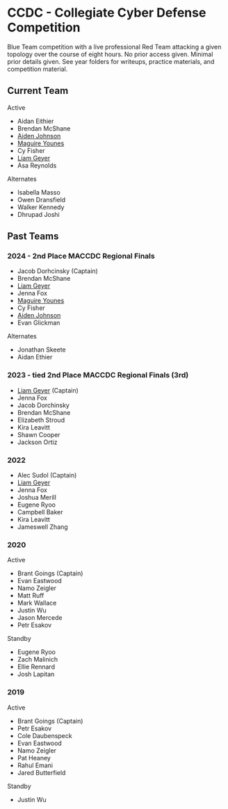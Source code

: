 # CCDC - Collegiate Cyber Defense Competition

Blue Team competition with a live professional Red Team attacking a given topology over the course of eight hours. No prior access given. Minimal prior details given. See year folders for writeups, practice materials, and competition material.

## Current Team

Active 
- Aidan Eithier
- Brendan McShane
- [Aiden Johnson](https://tgm.one)
- [Maguire Younes](https://maguireyounes.com)
- Cy Fisher
- [Liam Geyer](https://lfgberg.org)
- Asa Reynolds

Alternates
- Isabella Masso
- Owen Dransfield
- Walker Kennedy
- Dhrupad Joshi

## Past Teams

### 2024 - 2nd Place MACCDC Regional Finals

- Jacob Dorhcinsky (Captain)
- Brendan McShane
- [Liam Geyer](https://lfgberg.org)
- Jenna Fox
- [Maguire Younes](https://maguireyounes.com)
- Cy Fisher
- [Aiden Johnson](https://tgm.one)
- Evan Glickman

Alternates
- Jonathan Skeete
- Aidan Ethier

### 2023 - tied 2nd Place MACCDC Regional Finals (3rd)

- [Liam Geyer](https://lfgberg.org) (Captain)
- Jenna Fox
- Jacob Dorchinsky
- Brendan McShane
- Elizabeth Stroud
- Kira Leavitt
- Shawn Cooper
- Jackson Ortiz

### 2022
- Alec Sudol (Captain)
- [Liam Geyer](https://lfgberg.org)
- Jenna Fox
- Joshua Merill
- Eugene Ryoo
- Campbell Baker
- Kira Leavitt
- Jameswell Zhang

### 2020

Active
- Brant Goings (Captain)
- Evan Eastwood
- Namo Zeigler
- Matt Ruff
- Mark Wallace
- Justin Wu
- Jason Mercede
- Petr Esakov

Standby
- Eugene Ryoo
- Zach Malinich
- Ellie Rennard
- Josh Lapitan

### 2019

Active
- Brant Goings (Captain)
- Petr Esakov
- Cole Daubenspeck
- Evan Eastwood
- Namo Zeigler
- Pat Heaney
- Rahul Emani
- Jared Butterfield

Standby

- Justin Wu

